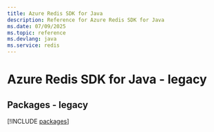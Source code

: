 ```yaml
---
title: Azure Redis SDK for Java
description: Reference for Azure Redis SDK for Java
ms.date: 07/09/2025
ms.topic: reference
ms.devlang: java
ms.service: redis
---
```

# Azure Redis SDK for Java - legacy
## Packages - legacy
[!INCLUDE [packages](redis-index.md)]
